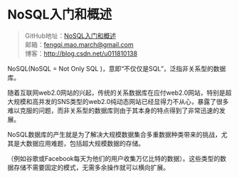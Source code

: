 # NoSQL入门和概述

> GitHub地址：[NoSQL入门和概述](https://github.com/maoqiqi/One/blob/master/md/Java8.md)<br/>
> 邮箱：fengqi.mao.march@gmail.com<br/>
> 博客：http://blog.csdn.net/u011810138<br/>

NoSQL(NoSQL = Not Only SQL )，意即“不仅仅是SQL”，泛指非关系型的数据库。

随着互联网web2.0网站的兴起，传统的关系数据库在应付web2.0网站，特别是超大规模和高并发的SNS类型的web2.0纯动态网站已经显得力不从心，暴露了很多难以克服的问题，而非关系型的数据库则由于其本身的特点得到了非常迅速的发展。

NoSQL数据库的产生就是为了解决大规模数据集合多重数据种类带来的挑战，尤其是大数据应用难题，包括超大规模数据的存储。

（例如谷歌或Facebook每天为他们的用户收集万亿比特的数据）。这些类型的数据存储不需要固定的模式，无需多余操作就可以横向扩展。